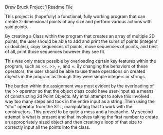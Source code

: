 Drew Bruck
Project 1 Readme File

This project is (hopefully) a functional, fully working program that can create 
2-dimensional points of any size and perform various actions with said points.

By creating a Class within the program that creates an array of multiple 2D points, the 
user should be able to add and print the sums of points (integers or doubles), 
copy sequences of points, move sequences of points, and best of all, print those 
sequences however they see fit.

This was only made possible by overloading certain key features within the program, such
as <<. >>, +, and =.  By changing the behaviors of these operators, the user should be
able to use these operations on created objects in the program as though they were 
simple integers or strings.

The burden within the assignment was most evident by the overloading of the >> operator so
that the object class could have user-input as a means of constructing 2d Point Objects. 
My inital attempt to solve this involved way too many steps and took in the entire input as 
a string.  Then using the "stoi" operator from the STL, manipulating that to work with 
the constructors.  This proved to be quite a mess and a headache.  My second attempt is 
what is present and that involves taking the first number to create an appropriately sized
object and then creating a loop of that size to correctly input all the points into the class.

